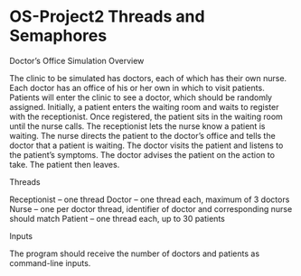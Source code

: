# OS-Project2 Threads and Semaphores
Doctor’s Office Simulation
Overview

The clinic to be simulated has doctors, each of which has their own nurse.  Each doctor has an office of his or her own in which to visit patients.  Patients will enter the clinic to see a doctor, which should be randomly assigned.  Initially, a patient enters the waiting room and waits to register with the receptionist.  Once registered, the patient sits in the waiting room until the nurse calls.  The receptionist lets the nurse know a patient is waiting.  The nurse directs the patient to the doctor’s office and tells the doctor that a patient is waiting.  The doctor visits the patient and listens to the patient’s symptoms.  The doctor advises the patient on the action to take.  The patient then leaves.


Threads

Receptionist – one thread
Doctor – one thread each, maximum of 3 doctors
Nurse – one per doctor thread, identifier of doctor and corresponding nurse should match
Patient – one thread each, up to 30 patients


Inputs

The program should receive the number of doctors and patients as command-line inputs.  
